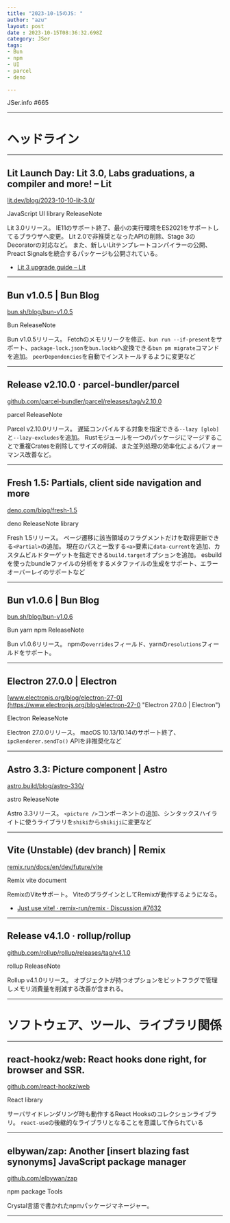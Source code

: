```yaml
---
title: "2023-10-15のJS: "
author: "azu"
layout: post
date : 2023-10-15T08:36:32.698Z
category: JSer
tags:
- Bun
- npm
- UI
- parcel
- deno

---
```


JSer.info #665

----

<h1 class="site-genre">ヘッドライン</h1>

----

## Lit Launch Day: Lit 3.0, Labs graduations, a compiler and more! – Lit
[lit.dev/blog/2023-10-10-lit-3.0/](https://lit.dev/blog/2023-10-10-lit-3.0/ "Lit Launch Day: Lit 3.0, Labs graduations, a compiler and more! – Lit")
<p class="jser-tags jser-tag-icon"><span class="jser-tag">JavaScript</span> <span class="jser-tag">UI</span> <span class="jser-tag">library</span> <span class="jser-tag">ReleaseNote</span></p>

Lit 3.0リリース。
IE11のサポート終了、最小の実行環境をES2021をサポートしてるブラウザへ変更。
Lit 2.0で非推奨となったAPIの削除、Stage 3のDecoratorの対応など。
また、新しいLitテンプレートコンパイラーの公開、Preact Signalsを統合するパッケージも公開されている。

- [Lit 3 upgrade guide – Lit](https://lit.dev/docs/v3/releases/upgrade/ "Lit 3 upgrade guide – Lit")

----

## Bun v1.0.5 | Bun Blog
[bun.sh/blog/bun-v1.0.5](https://bun.sh/blog/bun-v1.0.5 "Bun v1.0.5 | Bun Blog")
<p class="jser-tags jser-tag-icon"><span class="jser-tag">Bun</span> <span class="jser-tag">ReleaseNote</span></p>

Bun v1.0.5リリース。
Fetchのメモリリークを修正、`bun run --if-present`をサポート、`package-lock.json`を`bun.lockb`へ変換できる`bun pm migrate`コマンドを追加。
`peerDependencies`を自動でインストールするように変更など


----

## Release v2.10.0 · parcel-bundler/parcel
[github.com/parcel-bundler/parcel/releases/tag/v2.10.0](https://github.com/parcel-bundler/parcel/releases/tag/v2.10.0 "Release v2.10.0 · parcel-bundler/parcel")
<p class="jser-tags jser-tag-icon"><span class="jser-tag">parcel</span> <span class="jser-tag">ReleaseNote</span></p>

Parcel v2.10.0リリース。
遅延コンパイルする対象を指定できる`--lazy [glob]`と`--lazy-excludes`を追加。
Rustモジュールを一つのパッケージにマージすることで重複Cratesを削除してサイズの削減、また並列処理の効率化によるパフォーマンス改善など。


----

## Fresh 1.5: Partials, client side navigation and more
[deno.com/blog/fresh-1.5](https://deno.com/blog/fresh-1.5 "Fresh 1.5: Partials, client side navigation and more")
<p class="jser-tags jser-tag-icon"><span class="jser-tag">deno</span> <span class="jser-tag">ReleaseNote</span> <span class="jser-tag">library</span></p>

Fresh 1.5リリース。
ページ遷移に該当領域のフラグメントだけを取得更新できる`<Partial>`の追加。
現在のパスと一致する`<a>`要素に`data-current`を追加、カスタムビルドターゲットを指定できる`build.target`オプションを追加。
esbuildを使ったbundleファイルの分析をするメタファイルの生成をサポート、エラーオーバーレイのサポートなど


----

## Bun v1.0.6 | Bun Blog
[bun.sh/blog/bun-v1.0.6](https://bun.sh/blog/bun-v1.0.6 "Bun v1.0.6 | Bun Blog")
<p class="jser-tags jser-tag-icon"><span class="jser-tag">Bun</span> <span class="jser-tag">yarn</span> <span class="jser-tag">npm</span> <span class="jser-tag">ReleaseNote</span></p>

Bun v1.0.6リリース。
npmの`overrides`フィールド、yarnの`resolutions`フィールドをサポート。


----

## Electron 27.0.0 | Electron
[www.electronjs.org/blog/electron-27-0](https://www.electronjs.org/blog/electron-27-0 "Electron 27.0.0 | Electron")
<p class="jser-tags jser-tag-icon"><span class="jser-tag">Electron</span> <span class="jser-tag">ReleaseNote</span></p>

Electron 27.0.0リリース。
macOS 10.13/10.14のサポート終了、`ipcRenderer.sendTo()` APIを非推奨化など


----

## Astro 3.3: Picture component | Astro
[astro.build/blog/astro-330/](https://astro.build/blog/astro-330/ "Astro 3.3: Picture component | Astro")
<p class="jser-tags jser-tag-icon"><span class="jser-tag">astro</span> <span class="jser-tag">ReleaseNote</span></p>

Astro 3.3リリース。
`<picture />`コンポーネントの追加、シンタックスハイライトに使うライブラリを`shiki`から`shikiji`に変更など


----

## Vite (Unstable) (dev branch) | Remix
[remix.run/docs/en/dev/future/vite](https://remix.run/docs/en/dev/future/vite "Vite (Unstable) (dev branch) | Remix")
<p class="jser-tags jser-tag-icon"><span class="jser-tag">Remix</span> <span class="jser-tag">vite</span> <span class="jser-tag">document</span></p>

RemixのViteサポート。
ViteのプラグインとしてRemixが動作するようになる。

- [Just use vite! · remix-run/remix · Discussion #7632](https://github.com/remix-run/remix/discussions/7632 "Just use vite! · remix-run/remix · Discussion #7632")

----

## Release v4.1.0 · rollup/rollup
[github.com/rollup/rollup/releases/tag/v4.1.0](https://github.com/rollup/rollup/releases/tag/v4.1.0 "Release v4.1.0 · rollup/rollup")
<p class="jser-tags jser-tag-icon"><span class="jser-tag">rollup</span> <span class="jser-tag">ReleaseNote</span></p>

Rollup v4.1.0リリース。
オブジェクトが持つオプションをビットフラグで管理しメモリ消費量を削減する改善が含まれる。


----
<h1 class="site-genre">ソフトウェア、ツール、ライブラリ関係</h1>

----

## react-hookz/web: React hooks done right, for browser and SSR.
[github.com/react-hookz/web](https://github.com/react-hookz/web "react-hookz/web: React hooks done right, for browser and SSR.")
<p class="jser-tags jser-tag-icon"><span class="jser-tag">React</span> <span class="jser-tag">library</span></p>

サーバサイドレンダリング時も動作するReact Hooksのコレクションライブラリ。
`react-use`の後継的なライブラリとなることを意識して作られている


----

## elbywan/zap: Another \[insert blazing fast synonyms\] JavaScript package manager
[github.com/elbywan/zap](https://github.com/elbywan/zap "elbywan/zap: Another \[insert blazing fast synonyms\] JavaScript package manager")
<p class="jser-tags jser-tag-icon"><span class="jser-tag">npm</span> <span class="jser-tag">package</span> <span class="jser-tag">Tools</span></p>

Crystal言語で書かれたnpmパッケージマネージャー。


----
